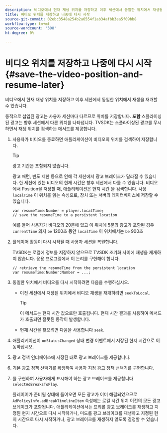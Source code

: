 ```yaml
---
description: 비디오에서 현재 재생 위치를 저장하고 이후 세션에서 동일한 위치에서 재생을 재개할 수 있습니다.
title: 비디오 위치를 저장하고 나중에 다시 시작
source-git-commit: 02ebc3548a254b2a6554f1ab34afbb3ea5f09bb8
workflow-type: tm+mt
source-wordcount: '398'
ht-degree: 0%

---
```


# 비디오 위치를 저장하고 나중에 다시 시작{#save-the-video-position-and-resume-later}

비디오에서 현재 재생 위치를 저장하고 이후 세션에서 동일한 위치에서 재생을 재개할 수 있습니다.

동적으로 삽입된 광고는 사용자 세션마다 다르므로 위치를 저장합니다. **포함** 스플라이싱된 광고는 향후 세션에서 다른 위치를 나타냅니다. TVSDK는 스플라이싱된 광고를 무시하면서 재생 위치를 검색하는 메서드를 제공합니다.

1. 사용자가 비디오를 종료하면 애플리케이션이 비디오의 위치를 검색하여 저장합니다.

   >[!TIP]
   >
   >광고 기간은 포함되지 않습니다.

   광고 패턴, 빈도 제한 등으로 인해 각 세션에서 광고 브레이크가 달라질 수 있습니다. 한 세션에 있는 비디오의 현재 시간은 향후 세션에서 다를 수 있습니다. 비디오에서 Position을 저장할 때, 애플리케이션은 현지 시간 을 검색합니다. 사용 `localTime` 이 위치를 읽는 속성으로, 장치 또는 서버의 데이터베이스에 저장할 수 있습니다.

   ```
   var resumeTime:Number = player.localTime; 
   // save the resumeTime to a persistent location
   ```

   예를 들어 사용자가 비디오의 20분에 있고 이 위치에 5분의 광고가 포함된 경우 `currentTime` 의지 `be` 1200초 동안 `localTime` 이 위치에서는 `be` 900초

1. 플레이어 활동이 다시 시작될 때 사용자 세션을 복원합니다.

   TVSDK는 로컬에 정보를 저장하지 않으므로 TVSDK 초기화 사이에 재생을 재개하지 않습니다. 응용 프로그램에서 이 논리를 구현해야 합니다.

   ```
   // retrieve the resumeTime from the persistent location 
   var resumeTime:Number:Number = ...;
   ```

1. 동일한 위치에서 비디오를 다시 시작하려면 다음을 수행하십시오.

   * 이전 세션에서 저장된 위치에서 비디오 재생을 재개하려면 `seekToLocal`.

     >[!TIP]
     >
     >이 메서드는 현지 시간 값으로만 호출됩니다. 현재 시간 결과를 사용하여 메서드가 호출되면 잘못된 동작이 발생합니다.

   * 현재 시간을 찾으려면 다음을 사용합니다 `seek`.

1. 애플리케이션이 `onStatusChanged` 상태 변경 이벤트에서 저장된 현지 시간으로 이동하십시오.
1. 광고 정책 인터페이스에 지정된 대로 광고 브레이크를 제공합니다.
1. 기본 광고 정책 선택기를 확장하여 사용자 지정 광고 정책 선택기를 구현합니다.
1. 를 구현하여 사용자에게 표시해야 하는 광고 브레이크를 제공합니다 `selectAdBreaksToPlay`.

   플레이어가 준비됨 상태에 들어오면 모든 광고가 이미 해결되었으므로 `AdPolicyInfo.adBreakTimelineItem` 속성에는 로컬 시간 위치 이전의 모든 광고 브레이크가 포함됩니다. 애플리케이션에서는 프리롤 광고 브레이크를 재생하고 지정된 현지 시간으로 다시 시작하거나, 미드롤 광고 브레이크를 재생하고 지정된 현지 시간으로 다시 시작하거나, 광고 브레이크를 재생하지 않도록 결정할 수 있습니다.
